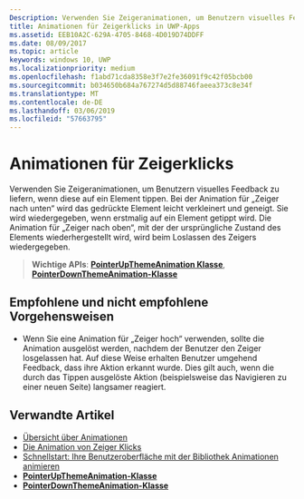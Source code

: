 ```yaml
---
Description: Verwenden Sie Zeigeranimationen, um Benutzern visuelles Feedback zu liefern, wenn diese auf ein Element tippen.
title: Animationen für Zeigerklicks in UWP-Apps
ms.assetid: EEB10A2C-629A-4705-8468-4D019D74DDFF
ms.date: 08/09/2017
ms.topic: article
keywords: windows 10, UWP
ms.localizationpriority: medium
ms.openlocfilehash: f1abd71cda8358e3f7e2fe36091f9c42f05bcb00
ms.sourcegitcommit: b034650b684a767274d5d88746faeea373c8e34f
ms.translationtype: MT
ms.contentlocale: de-DE
ms.lasthandoff: 03/06/2019
ms.locfileid: "57663795"
---
```

# <a name="pointer-click-animations"></a>Animationen für Zeigerklicks



Verwenden Sie Zeigeranimationen, um Benutzern visuelles Feedback zu liefern, wenn diese auf ein Element tippen. Bei der Animation für „Zeiger nach unten“ wird das gedrückte Element leicht verkleinert und geneigt. Sie wird wiedergegeben, wenn erstmalig auf ein Element getippt wird. Die Animation für „Zeiger nach oben“, mit der der ursprüngliche Zustand des Elements wiederhergestellt wird, wird beim Loslassen des Zeigers wiedergegeben.


> **Wichtige APIs**: [**PointerUpThemeAnimation Klasse**](https://msdn.microsoft.com/library/windows/apps/hh969168), [ **PointerDownThemeAnimation-Klasse**](https://msdn.microsoft.com/library/windows/apps/hh969164)


## <a name="dos-and-donts"></a>Empfohlene und nicht empfohlene Vorgehensweisen

-   Wenn Sie eine Animation für „Zeiger hoch“ verwenden, sollte die Animation ausgelöst werden, nachdem der Benutzer den Zeiger losgelassen hat. Auf diese Weise erhalten Benutzer umgehend Feedback, dass ihre Aktion erkannt wurde. Dies gilt auch, wenn die durch das Tippen ausgelöste Aktion (beispielsweise das Navigieren zu einer neuen Seite) langsamer reagiert.

## <a name="related-articles"></a>Verwandte Artikel

* [Übersicht über Animationen](https://msdn.microsoft.com/library/windows/apps/mt187350)
* [Die Animation von Zeiger Klicks](https://msdn.microsoft.com/library/windows/apps/xaml/jj649432)
* [Schnellstart: Ihre Benutzeroberfläche mit der Bibliothek Animationen animieren](https://msdn.microsoft.com/library/windows/apps/xaml/hh452703)
* [**PointerUpThemeAnimation-Klasse**](https://msdn.microsoft.com/library/windows/apps/hh969168)
* [**PointerDownThemeAnimation-Klasse**](https://msdn.microsoft.com/library/windows/apps/hh969164)

 

 




